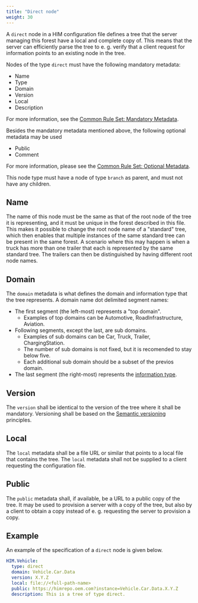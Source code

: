 ```yaml
---
title: "Direct node"
weight: 30
---
```


A `direct` node in a HIM configuration file defines a tree that the server managing this forest have a local and complete copy of.
This means that the server can efficiently parse the tree to e. g. verify that a client request for information points to an existing node in the tree.

Nodes of the type `direct` must have the following mandatory metadata:
- Name
- Type
- Domain
- Version
- Local
- Description

For more information, see the [Common Rule Set: Mandatory Metadata](/hierarchical_information_model/common_rule_set/basics#mandatory-metadata).

Besides the mandatory metadata mentioned above, the following optional metadata may be used
- Public
- Comment

For more information, please see the [Common Rule Set: Optional Metadata](/hierarchical_information_model/common_rule_set/basics#optional-metadata).

This node type must have a node of type `branch` as parent, and must not have any children.

## Name
The name of this node must be the same as that of the root node of the tree it is representing,
and it must be unique in the forest described in this file.
This makes it possible to change the root node name of a "standard" tree,
which then enables that multiple instances of the same standard tree can be present in the same forest.
A scenario  where this may happen is when a truck has more than one trailer that each is represented by the same standard tree.
The trailers can then be distinguished by having different root node names.

## Domain
The `domain` metadata is what defines the domain and information type that the tree represents.
A domain name dot delimited segment names:
- The first segment (the left-most) represents a "top domain".
  - Examples of top domains can be Automotive, RoadInfrastructure, Aviation.
- Following segments, except the last, are sub domains.
  - Examples of sub domains can be Car, Truck, Trailer, ChargingStation.
  - The number of sub domains is not fixed, but it is recomended to stay below five.
  - Each additional sub domain should be a subset of the previos domain.
- The last segment (the right-most) represents the [information type](/hierarchical_information_model/).

## Version
The `version` shall be identical to the version of the tree where it shall be mandatory.
Versioning shall be based on the [Semantic versioning](https://semver.org/spec/v2.0.0.html) principles.

## Local
The `local` metadata shall be a file URL or similar that points to a local file that contains the tree.
The `local` metadata shall not be supplied to a client requesting the configuration file.

## Public
The `public` metadata shall, if available, be a URL to a public copy of the tree.
It may be used to provision a server with a copy of the tree, but also by a client to obtain a copy instead of e. g. requesting the server to provision a copy.

## Example
An example of the specification of a `direct` node is given below.

```YAML
HIM.Vehicle:
  type: direct
  domain: Vehicle.Car.Data
  version: X.Y.Z
  local: file://<full-path-name>
  public: https://himrepo.oem.com?instance=Vehicle.Car.Data.X.Y.Z
  description: This is a tree of type direct.
```
